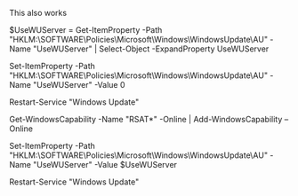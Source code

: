 This also works

$UseWUServer = Get-ItemProperty -Path "HKLM:\SOFTWARE\Policies\Microsoft\Windows\WindowsUpdate\AU" -Name "UseWUServer" | Select-Object -ExpandProperty UseWUServer

Set-ItemProperty -Path "HKLM:\SOFTWARE\Policies\Microsoft\Windows\WindowsUpdate\AU" -Name "UseWUServer" -Value 0

Restart-Service "Windows Update"

Get-WindowsCapability -Name "RSAT*" -Online | Add-WindowsCapability –Online

Set-ItemProperty -Path "HKLM:\SOFTWARE\Policies\Microsoft\Windows\WindowsUpdate\AU" -Name "UseWUServer" -Value $UseWUServer

Restart-Service "Windows Update"
